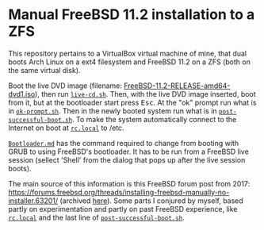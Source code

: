 # Manual FreeBSD 11.2 installation to a ZFS

This repository pertains to a VirtualBox virtual machine of mine, that dual boots Arch Linux on a ext4 filesystem and FreeBSD 11.2 on a ZFS (both on the same virtual disk). 

Boot the live DVD image (filename: [FreeBSD-11.2-RELEASE-amd64-dvd1.iso](https://download.freebsd.org/ftp/releases/amd64/amd64/ISO-IMAGES/11.2/FreeBSD-11.2-RELEASE-amd64-dvd1.iso)), then run [`live-cd.sh`](https://github.com/fusion809/freebsd-scripts/blob/master/zfs-manual-install/live-cd.sh). Then, with the live DVD image inserted, boot from it, but at the bootloader start press <kbd>Esc</kbd>. At the "ok" prompt run what is in [`ok-prompt.sh`](https://github.com/fusion809/freebsd-scripts/blob/master/zfs-manual-install/ok-prompt.sh). Then in the newly booted system run what is in [`post-successful-boot.sh`](https://github.com/fusion809/freebsd-scripts/blob/master/zfs-manual-install/post-successful-boot.sh). To make the system automatically connect to the Internet on boot at [`rc.local`](https://github.com/fusion809/freebsd-scripts/blob/master/zfs-manual-install/rc.local) to /etc. 

[`Bootloader.md`](https://github.com/fusion809/freebsd-scripts/blob/master/zfs-manual-install/Bootloader.md) has the command required to change from booting with GRUB to using FreeBSD's bootloader. It has to be run from a FreeBSD live session (sellect 'Shell' from the dialog that pops up after the live session boots).

The main source of this information is this FreeBSD forum post from 2017: https://forums.freebsd.org/threads/installing-freebsd-manually-no-installer.63201/ (archived [here](https://web.archive.org/web/20181110072004/https://forums.freebsd.org/threads/installing-freebsd-manually-no-installer.63201/)). Some parts I conjured by myself, based partly on experimentation and partly on past FreeBSD experience, like [`rc.local`](https://github.com/fusion809/freebsd-scripts/blob/master/zfs-manual-install/rc.local) and the last line of [`post-successful-boot.sh`](https://github.com/fusion809/freebsd-scripts/blob/master/zfs-manual-install/post-successful-boot.sh). 
